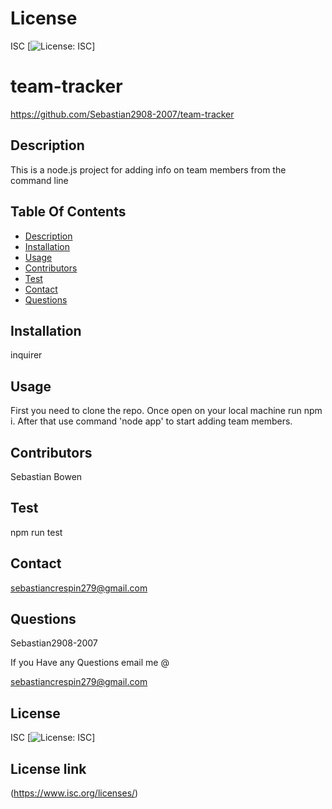 # License
 ISC
[![License: ISC](https://img.shields.io/badge/License-ISC-blue.svg)]
                 
      

# team-tracker
 https://github.com/Sebastian2908-2007/team-tracker
 ## Description

This is a node.js  project for adding info on team members from the command line
    
 ## Table Of Contents
* [Description](#description)
* [Installation](#installation)
* [Usage](#usage)
* [Contributors](#contributors)
* [Test](#test)
* [Contact](#contact)
* [Questions](#questions)
    
 ## Installation

inquirer

## Usage
 First you need to clone the repo. Once open on your local machine run npm i. After that use command 'node app' to start adding team members.

 ## Contributors

  Sebastian Bowen

 ## Test 

 npm run test
    
## Contact

 sebastiancrespin279@gmail.com

## Questions

 Sebastian2908-2007

If you Have any Questions email me @

sebastiancrespin279@gmail.com


## License
ISC 
[![License: ISC](https://img.shields.io/badge/License-ISC-blue.svg)]

## License link
(https://www.isc.org/licenses/)  
